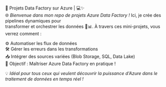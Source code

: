 🚀 Projets Data Factory sur Azure | 💻✨<br>
🌐 *Bienvenue dans mon repo de projets Azure Data Factory !* Ici, je crée des pipelines dynamiques pour<br> transformer et orchestrer les données 🔄📊. À travers ces mini-projets, vous verrez comment :<br>

   ⚙️ Automatiser les flux de données<br>
   🛠️ Gérer les erreurs dans les transformations<br>
   📥 Intégrer des sources variées (Blob Storage, SQL, Data Lake)<br>
   🎯 Objectif : Maîtriser Azure Data Factory en pratique !<br>
  
💡 *Idéal pour tous ceux qui veulent découvrir la puissance d'Azure dans le traitement de données en temps réel !*<br>

